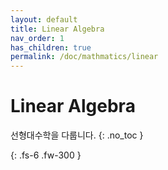 ```yaml
---
layout: default
title: Linear Algebra
nav_order: 1
has_children: true
permalink: /doc/mathmatics/linear
---
```


# Linear Algebra
선형대수학을 다룹니다.
{: .no_toc }


{: .fs-6 .fw-300 }
